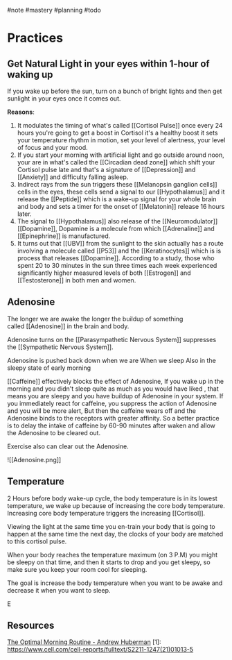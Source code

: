 #note #mastery #planning #todo

# Practices
## Get Natural Light in your eyes within 1-hour of waking up
If you wake up before the sun, turn on a bunch of bright lights and then get sunlight in your eyes once it comes out.

**Reasons**: 
1. It modulates the timing of what's called [[Cortisol Pulse]] once every 24 hours you're going to get a boost in Cortisol it's a healthy boost it sets your temperature rhythm in motion, set your level of alertness, your level of focus and your mood.
2. If you start your morning with artificial light  and go outside around noon, your are in what's called the [[Circadian dead zone]] which shift your Cortisol pulse late and that's a signature of [[Depression]] and [[Anxiety]] and difficulty falling asleep.
3. Indirect rays from the sun triggers these [[Melanopsin ganglion cells]] cells in the eyes, these cells send a signal to our [[Hypothalamus]] and it release the [[Peptide]] which is a wake-up signal for your whole brain and body and sets a timer for the onset of [[Melatonin]] release 16 hours later.
4. The signal to [[Hypothalamus]] also release of the [[Neuromodulator]] [[Dopamine]], Dopamine is a molecule from which [[Adrenaline]] and [[Epinephrine]] is manufactured.
6. It turns out that [[UBV]] from the sunlight to the skin actually has a route involving a molecule called [[P53]] and the [[Keratinocytes]] which is is process that releases [[Dopamine]]. According to a study, those who spent 20 to 30 minutes in the sun three times each week experienced significantly higher measured levels of both [[Estrogen]] and [[Testosterone]] in both men and women.

## Adenosine

The longer we are awake the longer the buildup of something called [[Adenosine]] in the brain and body.

Adenosine turns on the [[Parasympathetic Nervous System]] suppresses the [[Sympathetic Nervous System]].

Adenosine is pushed back down when we are When we sleep Also in the sleepy state of early morning

[[Caffeine]] effectively blocks the effect of Adenosine, If you wake up in the morning and you didn't sleep quite as much as you would have liked
, that means you are sleepy and you have buildup of Adenosine in your system.
If you immediately react for caffeine, you suppress the action of Adenosine and you will be more alert, But then the caffeine wears off and the Adenosine binds to the receptors with greater affinity. So a better practice is to delay the intake of caffeine by 60-90 minutes after waken and allow the Adenosine to be cleared out.

Exercise also can clear out the Adenosine.

![[Adenosine.png]]

## Temperature

2 Hours before body wake-up cycle, the body temperature is in its lowest temperature, we wake up because of increasing the core body temperature. Increasing core body temperature triggers the increasing [[Cortisol]].

Viewing the light at the same time you en-train your body that is going to happen at the same time the next day, the clocks of your body are matched to this cortisol pulse.

When your body reaches the temperature maximum (on 3 P.M) you might be sleepy on that time, and then it starts to drop and you get sleepy, so make sure you keep your room cool for sleeping.

The goal is increase the body temperature when you want to be awake and decrease it when you want to sleep.

E




## Resources
[The Optimal Morning Routine - Andrew Huberman](https://www.youtube.com/watch?v=gR_f-iwUGY4)
[1]: https://www.cell.com/cell-reports/fulltext/S2211-1247(21)01013-5